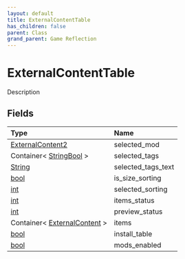 ```yaml
---
layout: default
title: ExternalContentTable
has_children: false
parent: Class
grand_parent: Game Reflection
---
```

# ExternalContentTable
Description 

## Fields

| Type | Name |
|:----------|:--------------|
| [ExternalContent2](/riftbreaker-wiki/docs/game-reflection/components/external_content2/) | selected_mod |
| Container< [StringBool](/riftbreaker-wiki/docs/game-reflection/classes/string_bool/) > | selected_tags |
| [String](/riftbreaker-wiki/docs/game-reflection/components/string/) | selected_tags_text |
| [bool](/riftbreaker-wiki/docs/game-reflection/components/bool/) | is_size_sorting |
| [int](/riftbreaker-wiki/docs/game-reflection/enums/int/) | selected_sorting |
| [int](/riftbreaker-wiki/docs/game-reflection/enums/int/) | items_status |
| [int](/riftbreaker-wiki/docs/game-reflection/enums/int/) | preview_status |
| Container< [ExternalContent](/riftbreaker-wiki/docs/game-reflection/classes/external_content/) > | items |
| [bool](/riftbreaker-wiki/docs/game-reflection/components/bool/) | install_table |
| [bool](/riftbreaker-wiki/docs/game-reflection/components/bool/) | mods_enabled |

